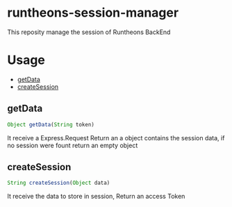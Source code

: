 # runtheons-session-manager

This reposity manage the session of Runtheons BackEnd

# Usage
- [getData](https://github.com/Zexal0807/runtheons-session-managerp#getData "getData")
- [createSession](https://github.com/Zexal0807/runtheons-session-managerp#createSession "createSession")

## getData

```js
Object getData(String token)
```
It receive a Express.Request Return an a object contains the session data, if no session were fount return an empty object

## createSession

```js
String createSession(Object data)
```
It receive the data to store in session, Return an access Token 